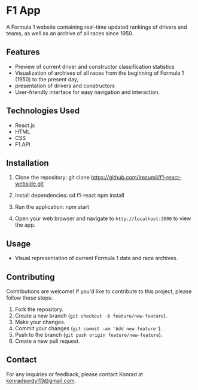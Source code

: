 # F1 App

A Formula 1 website containing real-time updated rankings of drivers and teams, as well as an archive of all races since 1950.

## Features

- Preview of current driver and constructor classification statistics
- Visualization of archives of all races from the beginning of Formula 1 (1950) to the present day,
- presentation of drivers and constructors
- User-friendly interface for easy navigation and interaction.

## Technologies Used

- React.js
- HTML
- CSS
- F1 API

## Installation

1. Clone the repository:
git clone https://github.com/Irezumii/f1-react-webside.git

2. Install dependencies:
cd f1-react
npm install

3. Run the application:
npm start

4. Open your web browser and navigate to `http://localhost:3000` to view the app.

## Usage
- Visual representation of current Formula 1 data and race archives.

## Contributing
Contributions are welcome! If you'd like to contribute to this project, please follow these steps:

1. Fork the repository.
2. Create a new branch (`git checkout -b feature/new-feature`).
3. Make your changes.
4. Commit your changes (`git commit -am 'Add new feature'`).
5. Push to the branch (`git push origin feature/new-feature`).
6. Create a new pull request.

## Contact

For any inquiries or feedback, please contact Konrad at konradsordyl13@gmail.com.
